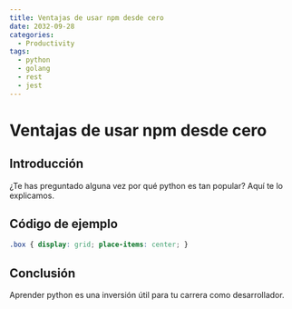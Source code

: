 ```yaml
---
title: Ventajas de usar npm desde cero
date: 2032-09-28
categories:
  - Productivity
tags:
  - python
  - golang
  - rest
  - jest
---
```


# Ventajas de usar npm desde cero

## Introducción

¿Te has preguntado alguna vez por qué python es tan popular? Aquí te lo explicamos.

## Código de ejemplo

```css
.box { display: grid; place-items: center; }
```

## Conclusión

Aprender python es una inversión útil para tu carrera como desarrollador.